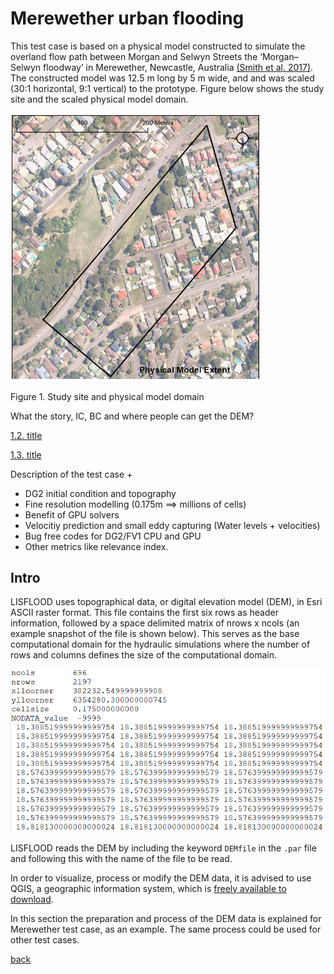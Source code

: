 
# Merewether urban flooding
This test case is based on a physical model constructed to simulate the overland flow path between Morgan and Selwyn Streets the ‘Morgan–
Selwyn floodway’ in Merewether, Newcastle, Australia [(Smith et al. 2017)](https://www.tandfonline.com/doi/abs/10.1080/15715124.2016.1193510). The constructed model was 12.5 m long by 5 m wide, and and was scaled (30:1 horizontal, 9:1 vertical) to the prototype. Figure below shows the study site and the scaled physical model domain.

<img align="centered" src="https://github.com/ci1xgk/Fellowship_Webpage/blob/master/Figures/mer1.png" width="400" /><figcaption>Figure 1. Study site and physical model domain</figcaption>


What the story, IC, BC and where people can get the DEM?

[1.2. title]()

[1.3. title]()


Description of the test case + 

- DG2 initial condition and topography 
- Fine resolution modelling (0.175m ==> millions of cells)
- Benefit of GPU solvers 
- Velocitiy prediction and small eddy capturing (Water levels + velocities)
- Bug free codes for DG2/FV1 CPU and GPU 
- Other metrics like relevance index.



## Intro
LISFLOOD uses topographical data, or digital elevation model (DEM), in Esri ASCII raster format. This file contains the first six rows as header information, followed by a space delimited matrix of nrows x ncols (an example snapshot of the file is shown below). This serves as the base computational domain for the hydraulic simulations where the number of rows and columns defines the size of the computational domain.

![View of a DEM raster file](https://github.com/ci1xgk/Fellowship_Webpage/blob/master/Figures/mesh1.PNG)

LISFLOOD reads the DEM by including the keyword `DEMfile` in the `.par` file and following this with the name of the file to be read. 

In order to visualize, process or modify the DEM data, it is advised to use QGIS, a geographic information system, which is [freely available to download](https://www.qgis.org/en/site/forusers/download.html). 

In this section the preparation and process of the DEM data is explained for Merewether test case, as an example. The same process could be used for other test cases.









[back](https://www.seamlesswave.com/LISFLOOD8.0.html)
